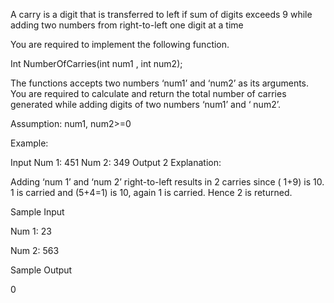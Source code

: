 A carry is a digit that is transferred to left if sum of digits exceeds 9 while adding two numbers from right-to-left one digit at a time

You are required to implement the following function.

Int NumberOfCarries(int num1 , int num2);

The functions accepts two numbers ‘num1’ and ‘num2’ as its arguments. You are required to calculate and return  the total number of carries generated while adding digits of two numbers ‘num1’ and ‘ num2’.

Assumption: num1, num2>=0

Example:

Input
Num 1: 451
Num 2: 349
Output
2
Explanation:

Adding ‘num 1’ and ‘num 2’ right-to-left results in 2 carries since ( 1+9) is 10. 1 is carried and (5+4=1) is 10, again 1 is carried. Hence 2 is returned.

Sample Input

Num 1: 23

Num 2: 563

Sample Output

0
